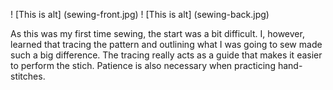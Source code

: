 
! [This is alt] (sewing-front.jpg)
! [This is alt] (sewing-back.jpg)

As this was my first time sewing, the start was a bit difficult. I, however, learned that tracing the pattern and outlining what I was going to sew made such a big difference. The tracing really acts as a guide that makes it easier to perform the stich. Patience is also necessary when practicing hand-stitches. 
